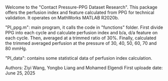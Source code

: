Welcome to the "Contact Pressure-PPG Dataset Research". This package offers the perfusion index and feature calculated from PPG for technical validation. It operates on MathWorks MATLAB R2020b.


"PI_ppg.m": main program, it calls the code in "functions" folder. First divide PPG into each cycle and calculate perfusion index and b/a, d/a feature on each cycle. Then, averaged at a trimmed ratio of 30%. Finally, calculated the trimmed averaged perfusion at the pressure of 30, 40, 50, 60, 70 and 80 mmHg.

"PI_data": contains some statistical data of perfusion index calculation.

Authors: Ziyi Wang, Yongbo Liang and Mohamed Elgendi
First uploade date: June 25, 2025
